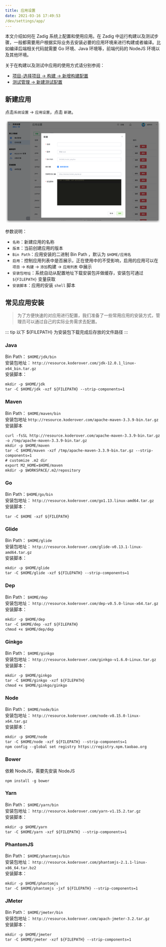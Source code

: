 ```yaml
---
title: 应用设置
date: 2021-03-16 17:49:53
/dev/settings/app/
---
```

本文介绍如何在 Zadig 系统上配置和使用应用。在 Zadig 中运行构建以及测试步骤，一般都需要用户根据实际业务去安装必要的应用环境来进行构建或者编译。比如编译后端相关代码就需要 Go 环境、Java 环境等，前端代码的 NodeJS 环境以及其他环境。

关于在构建以及测试中应用的使用方式请分别参阅：

- [项目-选择项目 -> 构建 -> 新增构建配置](/dev/project/build/)
- [测试管理 -> 新建测试配置](/dev/quality/test/)

## 新建应用

点击`系统设置` -> `应用设置`，点击 `新建`。

![app](./_images/app.png)

参数说明：
- `名称`：新建应用的名称
- `版本`：当前创建应用的版本
- `Bin Path`：应用安装的二进制 Bin Path ，默认为 `$HOME/应用名`
- `启用`：控制应用列表中是否展示，正在使用中的不受影响，启用的应用可以在 `项目` -> `构建` -> `添加`构建 -> `应用列表` 中展示
- `安装包地址`：系统自动从配置地址下载安装包并做缓存，安装包可通过 `${FILEPATH}` 变量获取
- `安装脚本`：应用的安装 `shell` 脚本

## 常见应用安装

> 为了方便快速的对应用进行配置，我们准备了一些常用应用的安装方式，管理员可以通过自己的实际业务需求去配置。

::: tip
以下 ${FILEPATH} 为安装包下载完成后存放的文件路径
:::
### Java
Bin Path： `$HOME/jdk/bin` <br>
安装包地址： `http://resource.koderover.com/jdk-12.0.1_linux-x64_bin.tar.gz` <br>
安装脚本：
```
mkdir -p $HOME/jdk
tar -C $HOME/jdk -xzf ${FILEPATH} --strip-components=1
```
### Maven
Bin Path： `$HOME/maven/bin` <br>
安装包地址 `http://resource.koderover.com/apache-maven-3.3.9-bin.tar.gz` <br>
安装脚本
```
curl -fsSL http://resource.koderover.com/apache-maven-3.3.9-bin.tar.gz  -o /tmp/apache-maven-3.3.9-bin.tar.gz
mkdir -p $HOME/maven
tar -C $HOME/maven -xzf /tmp/apache-maven-3.3.9-bin.tar.gz --strip-components=1
# customize .m2 dir
export M2_HOME=$HOME/maven
mkdir -p $WORKSPACE/.m2/repository
```
### Go
Bin Path：`$HOME/go/bin` <br>
安装包地址： `http://resource.koderover.com/go1.13.linux-amd64.tar.gz` <br>
安装脚本：
```
tar -C $HOME -xzf ${FILEPATH}
```
### Glide
Bin Path： `$HOME/glide` <br>
安装包地址： `http://resource.koderover.com/glide-v0.13.1-linux-amd64.tar.gz` <br>
安装脚本：
```
mkdir -p $HOME/glide
tar -C $HOME/glide -xzf ${FILEPATH} --strip-components=1
```
### Dep
Bin Path： `$HOME/dep` <br>
安装包地址： `http://resource.koderover.com/dep-v0.5.0-linux-x64.tar.gz` <br>
安装脚本：
```
mkdir -p $HOME/dep
tar -C $HOME/dep -xzf ${FILEPATH}
chmod +x $HOME/dep/dep
```
### Ginkgo
Bin Path： `$HOME/ginkgo` <br>
安装包地址： `http://resource.koderover.com/ginkgo-v1.6.0-Linux.tar.gz` <br>
安装脚本：
```
mkdir -p $HOME/ginkgo
tar -C $HOME/ginkgo -xzf ${FILEPATH}
chmod +x $HOME/ginkgo/ginkgo
```
### Node
Bin Path： `$HOME/node/bin` <br>
安装包地址： `http://resource.koderover.com/node-v8.15.0-linux-x64.tar.gz` <br>
安装脚本：
```
mkdir -p $HOME/node
tar -C $HOME/node -xzf ${FILEPATH} --strip-components=1
npm config --global set registry https://registry.npm.taobao.org
```
### Bower
依赖 NodeJS，需要先安装 NodeJS
```
npm install -g bower
```
### Yarn
Bin Path： `$HOME/yarn/bin` <br>
安装包地址： `http://resource.koderover.com/yarn-v1.15.2.tar.gz` <br>
安装脚本：
```
mkdir -p $HOME/yarn
tar -C $HOME/yarn -xzf ${FILEPATH} --strip-components=1
```


### PhantomJS
Bin Path： `$HOME/phantomjs/bin` <br>
安装包地址： `http://resource.koderover.com/phantomjs-2.1.1-linux-x86_64.tar.bz2` <br>
安装脚本：
```
mkdir -p $HOME/phantomjs
tar -C $HOME/phantomjs -jxf ${FILEPATH} --strip-components=1
```
### JMeter
Bin Path： `$HOME/jmeter/bin` <br>
安装包地址： `http://resource.koderover.com/apach-jmeter-3.2.tar.gz` <br>
安装脚本：
```
mkdir -p $HOME/jmeter
tar -C $HOME/jmeter -xzf ${FILEPATH} --strip-components=1
```
